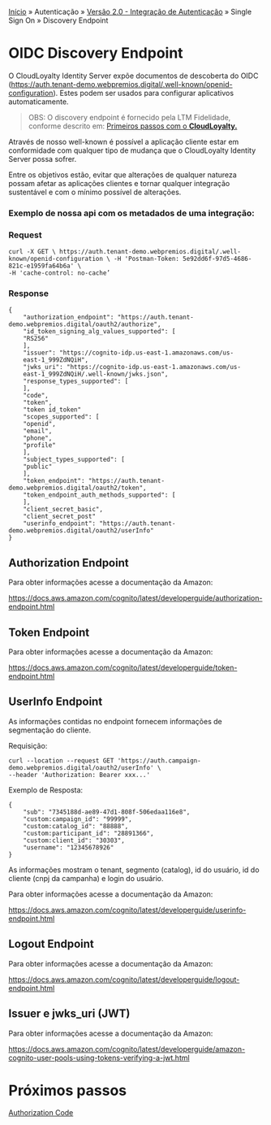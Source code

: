 [Início](/readme.md) &raquo; Autenticação &raquo; [Versão 2.0 - Integração de Autenticação](/auth/cognito/readme.md) &raquo; Single Sign On &raquo; Discovery Endpoint

# OIDC Discovery Endpoint

O CloudLoyalty Identity Server expõe documentos de descoberta do OIDC (https://auth.tenant-demo.webpremios.digital/.well-known/openid-configuration). Estes podem ser usados para configurar aplicativos automaticamente.

> OBS: O discovery endpoint é fornecido pela LTM Fidelidade, conforme descrito em: [Primeiros passos com o **CloudLoyalty.**](/starting.md)

Através de nosso well-known é possível a aplicação cliente estar em conformidade com qualquer tipo de mudança que o CloudLoyalty Identity Server possa sofrer.

Entre os objetivos estão, evitar que alterações de qualquer natureza possam afetar as aplicações clientes e tornar qualquer integração sustentável e com o mínimo possível de alterações.

### Exemplo de nossa api com os metadados de uma integração:

### Request

    curl -X GET \ https://auth.tenant-demo.webpremios.digital/.well-known/openid-configuration \ -H 'Postman-Token: 5e92dd6f-97d5-4686-821c-e1959fa64b6a' \
    -H 'cache-control: no-cache’

### Response

    {
        "authorization_endpoint": "https://auth.tenant-demo.webpremios.digital/oauth2/authorize",
        "id_token_signing_alg_values_supported": [
        "RS256"
        ],
        "issuer": "https://cognito-idp.us-east-1.amazonaws.com/us-
        east-1_999ZdNQiH",
        "jwks_uri": "https://cognito-idp.us-east-1.amazonaws.com/us-
        east-1_999ZdNQiH/.well-known/jwks.json",
        "response_types_supported": [
        ],
        "code",
        "token",
        "token id_token"
        "scopes_supported": [
        "openid",
        "email",
        "phone",
        "profile"
        ],
        "subject_types_supported": [
        "public"
        ],
        "token_endpoint": "https://auth.tenant-demo.webpremios.digital/oauth2/token",
        "token_endpoint_auth_methods_supported": [
        ],
        "client_secret_basic",
        "client_secret_post"
        "userinfo_endpoint": "https://auth.tenant-demo.webpremios.digital/oauth2/userInfo"
    }

## Authorization Endpoint

Para obter informações acesse a documentação da Amazon:

https://docs.aws.amazon.com/cognito/latest/developerguide/authorization-endpoint.html

## Token Endpoint

Para obter informações acesse a documentação da Amazon:

https://docs.aws.amazon.com/cognito/latest/developerguide/token-endpoint.html

## UserInfo Endpoint

As informações contidas no endpoint fornecem informações de segmentação do cliente.

Requisição:

    curl --location --request GET 'https://auth.campaign-demo.webpremios.digital/oauth2/userInfo' \
    --header 'Authorization: Bearer xxx...'

Exemplo de Resposta:

    {
        "sub": "7345188d-ae89-47d1-808f-506edaa116e8",
        "custom:campaign_id": "99999",
        "custom:catalog_id": "88888",
        "custom:participant_id": "28891366",
        "custom:client_id": "30303",
        "username": "12345678926"
    }

As informações mostram o tenant, segmento (catalog), id do usuário, id do cliente (cnpj da campanha) e login do usuário.

Para obter informações acesse a documentação da Amazon:

https://docs.aws.amazon.com/cognito/latest/developerguide/userinfo-endpoint.html

## Logout Endpoint

Para obter informações acesse a documentação da Amazon:

https://docs.aws.amazon.com/cognito/latest/developerguide/logout-endpoint.html

## Issuer e jwks_uri (JWT)

Para obter informações acesse a documentação da Amazon:

https://docs.aws.amazon.com/cognito/latest/developerguide/amazon-cognito-user-pools-using-tokens-verifying-a-jwt.html

# Próximos passos

[Authorization Code](/auth/cognito/authorization_code.md)
